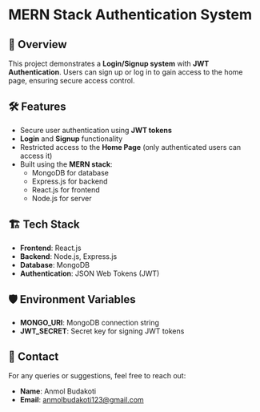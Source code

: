 # MERN Stack Authentication System  

## 🚀 Overview  
This project demonstrates a **Login/Signup system** with **JWT Authentication**. Users can sign up or log in to gain access to the home page, ensuring secure access control.  

## 🛠️ Features  
- Secure user authentication using **JWT tokens**  
- **Login** and **Signup** functionality  
- Restricted access to the **Home Page** (only authenticated users can access it)  
- Built using the **MERN stack**:  
  - MongoDB for database  
  - Express.js for backend  
  - React.js for frontend  
  - Node.js for server
      

## 🏗️ Tech Stack  
- **Frontend**: React.js  
- **Backend**: Node.js, Express.js  
- **Database**: MongoDB  
- **Authentication**: JSON Web Tokens (JWT)  


## 🛡️ Environment Variables  
- **MONGO_URI**: MongoDB connection string  
- **JWT_SECRET**: Secret key for signing JWT tokens  

## 📩 Contact  
For any queries or suggestions, feel free to reach out:  
- **Name**: Anmol Budakoti  
- **Email**: anmolbudakoti123@gmail.com  
